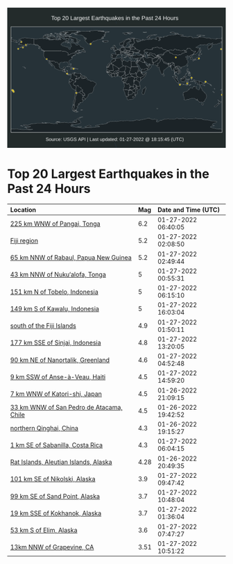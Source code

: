 ![Map](./map.png)

# Top 20 Largest Earthquakes in the Past 24 Hours

| Location | Mag | Date and Time (UTC) |
|:---|:---|:---|
| [225 km WNW of Pangai, Tonga](https://earthquake.usgs.gov/earthquakes/eventpage/us7000gfhb) | 6.2 | 01-27-2022 06:40:05 |
| [Fiji region](https://earthquake.usgs.gov/earthquakes/eventpage/us7000gffj) | 5.2 | 01-27-2022 02:08:50 |
| [65 km NNW of Rabaul, Papua New Guinea](https://earthquake.usgs.gov/earthquakes/eventpage/us7000gffu) | 5.2 | 01-27-2022 02:49:44 |
| [43 km NNW of Nuku‘alofa, Tonga](https://earthquake.usgs.gov/earthquakes/eventpage/us7000gff6) | 5 | 01-27-2022 00:55:31 |
| [151 km N of Tobelo, Indonesia](https://earthquake.usgs.gov/earthquakes/eventpage/us7000gfh8) | 5 | 01-27-2022 06:15:10 |
| [149 km S of Kawalu, Indonesia](https://earthquake.usgs.gov/earthquakes/eventpage/us7000gfk4) | 5 | 01-27-2022 16:03:04 |
| [south of the Fiji Islands](https://earthquake.usgs.gov/earthquakes/eventpage/us7000gfff) | 4.9 | 01-27-2022 01:50:11 |
| [177 km SSE of Sinjai, Indonesia](https://earthquake.usgs.gov/earthquakes/eventpage/us7000gfj7) | 4.8 | 01-27-2022 13:20:05 |
| [90 km NE of Nanortalik, Greenland](https://earthquake.usgs.gov/earthquakes/eventpage/us7000gfgq) | 4.6 | 01-27-2022 04:52:48 |
| [9 km SSW of Anse-à-Veau, Haiti](https://earthquake.usgs.gov/earthquakes/eventpage/us7000gfjv) | 4.5 | 01-27-2022 14:59:20 |
| [7 km WNW of Katori-shi, Japan](https://earthquake.usgs.gov/earthquakes/eventpage/us7000gfd9) | 4.5 | 01-26-2022 21:09:15 |
| [33 km WNW of San Pedro de Atacama, Chile](https://earthquake.usgs.gov/earthquakes/eventpage/us7000gfcj) | 4.5 | 01-26-2022 19:42:52 |
| [northern Qinghai, China](https://earthquake.usgs.gov/earthquakes/eventpage/us7000gfcd) | 4.3 | 01-26-2022 19:15:27 |
| [1 km SE of Sabanilla, Costa Rica](https://earthquake.usgs.gov/earthquakes/eventpage/us7000gfh7) | 4.3 | 01-27-2022 06:04:15 |
| [Rat Islands, Aleutian Islands, Alaska](https://earthquake.usgs.gov/earthquakes/eventpage/av91472631) | 4.28 | 01-26-2022 20:49:35 |
| [101 km SE of Nikolski, Alaska](https://earthquake.usgs.gov/earthquakes/eventpage/us7000gfic) | 3.9 | 01-27-2022 09:47:42 |
| [99 km SE of Sand Point, Alaska](https://earthquake.usgs.gov/earthquakes/eventpage/us7000gfih) | 3.7 | 01-27-2022 10:48:04 |
| [19 km SSE of Kokhanok, Alaska](https://earthquake.usgs.gov/earthquakes/eventpage/ak02218obj1q) | 3.7 | 01-27-2022 01:36:04 |
| [53 km S of Elim, Alaska](https://earthquake.usgs.gov/earthquakes/eventpage/ak02218ryjbj) | 3.6 | 01-27-2022 07:47:27 |
| [13km NNW of Grapevine, CA](https://earthquake.usgs.gov/earthquakes/eventpage/ci39924871) | 3.51 | 01-27-2022 10:51:22 |
